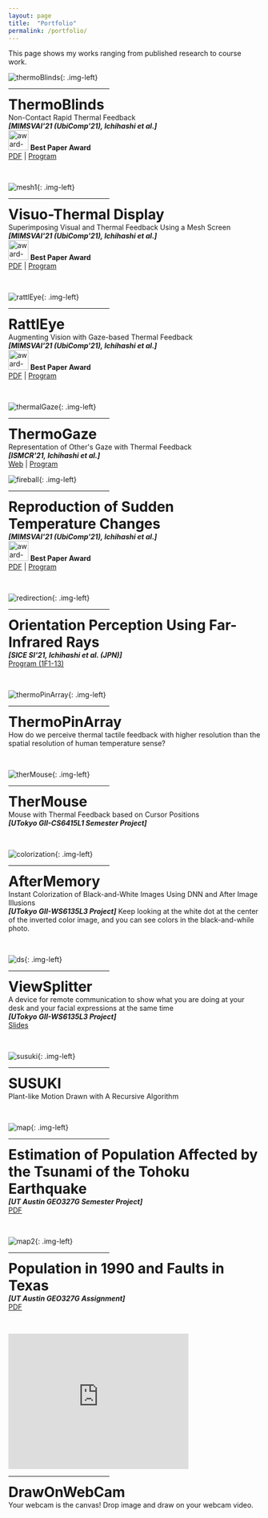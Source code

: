 ```yaml
---
layout: page
title:  "Portfolio"
permalink: /portfolio/
---
```


<link href="{{site.baseurl}}/assets/css/main.css" rel="stylesheet">
This page shows my works ranging from published research to course work.

![thermoBlinds](/assets/images/thermoBlinds.gif){: .img-left}
  <div class="clearfix">
   <hr style="width:40%;text-align:left;margin-left:0">
   <p><b style="font-size:28px">ThermoBlinds</b> <br>Non-Contact Rapid Thermal Feedback<br>
   <b><i>[MIMSVAI'21 (UbiComp'21), Ichihashi et al.]</i></b><br>
   <img src="/assets/images/award.png" alt="award-icon" height="40">
   <b>Best Paper Award</b><br>
   <a href="https://doi.org/10.1145/3460418.3480160">PDF</a> | <a href="https://mimsvai.github.io/#/">Program</a>
   </p>
  </div>

<p><br></p>

![mesh1](/assets/images/mesh1.png){: .img-left}
  <div class="clearfix">
   <hr style="width:40%;text-align:left;margin-left:0">
   <p><b style="font-size:28px">Visuo-Thermal Display</b> <br>Superimposing Visual and Thermal Feedback Using a Mesh Screen<br>
   <b><i>[MIMSVAI'21 (UbiComp'21), Ichihashi et al.]</i></b><br>
   <img src="/assets/images/award.png" alt="award-icon" height="40">
   <b>Best Paper Award</b><br>
   <a href="https://doi.org/10.1145/3460418.3480160">PDF</a> | <a href="https://mimsvai.github.io/#/">Program</a>
   </p>
  </div>

<p><br></p>

![rattlEye](/assets/images/rattlEye.gif){: .img-left}
  <div class="clearfix">
   <hr style="width:40%;text-align:left;margin-left:0">
   <p><b style="font-size:28px">RattlEye</b> <br>Augmenting Vision with Gaze-based Thermal Feedback<br>
   <b><i>[MIMSVAI'21 (UbiComp'21), Ichihashi et al.]</i></b><br>
   <img src="/assets/images/award.png" alt="award-icon" height="40">
   <b>Best Paper Award</b><br>
   <a href="https://doi.org/10.1145/3460418.3480160">PDF</a> | <a href="https://mimsvai.github.io/#/">Program</a>
   </p>
  </div>

<p><br></p>

![thermalGaze](/assets/images/thermalGaze.png){: .img-left}
  <div class="clearfix">
   <hr style="width:40%;text-align:left;margin-left:0">
   <p><b style="font-size:28px">ThermoGaze</b> <br>Representation of Other's Gaze with Thermal Feedback<br>
   <b><i>[ISMCR'21, Ichihashi et al.]</i></b><br>
   <a href="http://ismcr.org/">Web</a> | <a href="https://secureservercdn.net/198.71.233.33/l95.2a1.myftpupload.com/wp-content/uploads/2021/09/ISMCR2021-October-1st-PROGRAM-.pdf">Program</a>
   </p>
  </div>

<p></p>

![fireball](/assets/images/fireball.gif){: .img-left}
  <div class="clearfix">
   <hr style="width:40%;text-align:left;margin-left:0">
   <p><b style="font-size:28px">Reproduction of Sudden Temperature Changes</b><br>
   <b><i>[MIMSVAI'21 (UbiComp'21), Ichihashi et al.]</i></b><br>
   <img src="/assets/images/award.png" alt="award-icon" height="40">
   <b>Best Paper Award</b><br>
   <a href="https://doi.org/10.1145/3460418.3480160">PDF</a> | <a href="https://mimsvai.github.io/#/">Program</a>
   </p>
  </div>

<p><br></p>

![redirection](/assets/images/redirection.png){: .img-left}
  <div class="clearfix">
   <hr style="width:40%;text-align:left;margin-left:0">
   <p><b style="font-size:28px">Orientation Perception Using Far-Infrared Rays</b><br>
   <b><i>[SICE SI'21, Ichihashi et al. (JPN)]</i></b><br>
   <a href="https://sice-si.org/conf/si2020/SI2020%E6%9A%AB%E5%AE%9A%E3%83%97%E3%83%AD%E3%82%B0%E3%83%A9%E3%83%A01204r2.pdf#page=5">Program (1F1-13)</a>
   </p>
  </div>

<p><br></p> 

![thermoPinArray](/assets/images/thermoPinArray.png){: .img-left}
  <div class="clearfix">
   <hr style="width:40%;text-align:left;margin-left:0">
   <p><b style="font-size:28px">ThermoPinArray</b> <br>How do we perceive thermal tactile feedback with higher resolution than the spatial resolution of human temperature sense?
   </p>
  </div>

<p><br></p> 


![therMouse](/assets/images/therMouse.png){: .img-left}
  <div class="clearfix">
   <hr style="width:40%;text-align:left;margin-left:0">
   <p><b style="font-size:28px">TherMouse</b> <br>Mouse with Thermal Feedback based on Cursor Positions<br>
   <b><i>[UTokyo GII-CS6415L1 Semester Project]</i></b>
   </p>
  </div>

<p><br></p> 

![colorization](/assets/images/colorization.gif){: .img-left}
  <div class="clearfix">
   <hr style="width:40%;text-align:left;margin-left:0">
   <p><b style="font-size:28px">AfterMemory</b> <br>Instant Colorization of Black-and-White Images Using DNN and After Image Illusions<br>
   <b><i>[UTokyo GII-WS6135L3 Project]</i></b>
   Keep looking at the white dot at the center of the inverted color image, and you can see colors in the black-and-while photo.
   </p>
  </div>

<p><br></p>

![ds](/assets/images/ds.png){: .img-left}
  <div class="clearfix">
   <hr style="width:40%;text-align:left;margin-left:0">
   <p><b style="font-size:28px">ViewSplitter</b> <br> A device for remote communication to show what you are doing at your desk and your facial expressions at the same time<br>
   <b><i>[UTokyo GII-WS6135L3 Project]</i></b><br>
   <a href="https://docs.google.com/presentation/d/1fDDWufgdbZk1DB2PpHOGyjapFjPou3qkyc6yPcuW8AM/edit?usp=sharing">Slides</a>
   </p>
  </div>

<p><br></p>

![susuki](/assets/images/susuki.gif){: .img-left}
  <div class="clearfix">
   <hr style="width:40%;text-align:left;margin-left:0">
   <p><b style="font-size:28px">SUSUKI</b> <br>Plant-like Motion Drawn with A Recursive Algorithm</p>
  </div>

<p><br></p>

![map](/assets/images/geo.png){: .img-left}
  <div class="clearfix">
   <hr style="width:40%;text-align:left;margin-left:0">
   <p><b style="font-size:28px">Estimation of Population Affected by the Tsunami of the Tohoku Earthquake</b><br>
   <b><i>[UT Austin GEO327G Semester Project]</i></b><br>
   <a href="https://www.geo.utexas.edu/courses/371c/project/2018F/Ichihashi_GIS_project.pdf">PDF</a>
   </p>
  </div>

<p><br></p>

<p></p>

![map2](/assets/images/geo2.png){: .img-left}
  <div class="clearfix">
   <hr style="width:40%;text-align:left;margin-left:0">
   <p><b style="font-size:28px">Population in 1990 and Faults in Texas</b><br>
   <b><i>[UT Austin GEO327G Assignment]</i></b><br>
   <a href="http://courses.geo.utexas.edu/courses/371c/MOW/2018F/lab1/MOW_Lab_1__Ichihashi_large.htm">PDF</a>
   </p>
  </div>

<p><br></p>

<p></p>

 <p align="left" class="img-left">
  <iframe width="360" height="270" src="https://www.youtube.com/embed/VKDcPVnvKvc" title="YouTube video player" frameborder="0" allow="accelerometer; autoplay; clipboard-write; encrypted-media; gyroscope; picture-in-picture" allowfullscreen></iframe>
  </p>
  <div class="clearfix">
   <hr style="width:40%;text-align:left;margin-left:0">
   <p><b style="font-size:28px">DrawOnWebCam</b> <br>Your webcam is the canvas! Drop image and draw on your webcam video.<br><br><br><br><br></p>
  </div>

<script src="{{site.baseurl}}/assets/js/main.js"></script>
